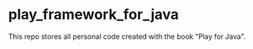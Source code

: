 # play_framework_for_java
This repo stores all personal code created with the book "Play for Java".
